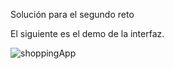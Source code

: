 Solución para el segundo reto

El siguiente es el demo de la interfaz.

![shoppingApp](./demo.gif)

